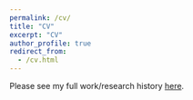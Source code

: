 ```yaml
---
permalink: /cv/
title: "CV"
excerpt: "CV"
author_profile: true
redirect_from: 
  - /cv.html
---
```


Please see my full work/research history [here](ckrawiec.github.io/files/CV0518.pdf).
